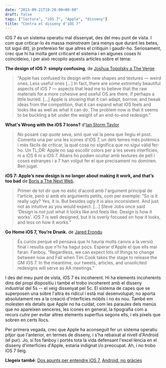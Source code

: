 ```yaml
---
date: "2013-09-21T19:20:00+00:00"
draft: false
tags: ["lectura", "iOS 7", "Apple", "disseny"]
title: "Contra el disseny d'iOS 7"
---
```

iOS 7 és un sistema operatiu mal dissenyat, des del meu punt de vista. I com que criticar-lo és massa *mainstream* (ara menys que durant les betes, tot sigui dit), jo prefereixo fer que altres el critiquin i gaudir-ho. Seriosament, crec que hi ha molta gent criticant el sistema i en algunes coses hi coincideixo, i per això recopilo aquests articles sobre el tema:

**The design of iOS 7: simply confusing**, de [Joshua Topolsky a The Verge](http://www.theverge.com/apple/2013/6/10/4416726/the-design-of-ios-7-simply-confusing)

 > “Apple has confused its design with new shapes and textures — weird ones. Less useful ones [...] In fact, there are some extremely beautiful aspects of iOS 7 — aspects that lead me to believe that the raw materials for a more cohesive and useful OS are there, if perhaps a little buried. [...] Apple is showing that it can adapt, borrow, and tweak ideas from the competition, that it can expand what iOS feels and looks like as well as what it can do. The problem now is that it seems to be buckling a bit under the weight of an end-to-end redesign.”

**What's Wrong with the iOS 7 Icons?** d'[Ian Storm Taylor](http://ianstormtaylor.com/whats-wrong-with-the-ios-7-icons/)

 > No posaré cap *quote* seva, sinó que val la pena que llegiu el post. Comenta una per una les icones d'iOS 7, un dels temes més polèmics i més fàcils de criticar, la qual cosa no significa que no sigui vàlid fer-ho. Un TL;DR: Apple no sap escollir colors per a les seves interfícies, ni a iOS 6 ni a iOS 7. Abans ho podien ocultar amb textures de pell i coses estranyes i a 7 han volgut fer el que precisament no dominen. Ben jugat.

**iOS 7: Apple’s new design is no longer about making it work, and that’s too bad** de [Boris a The Next Web](http://thenextweb.com/apple/2013/06/25/ios-7-apples-new-design-is-no-longer-about-making-it-work-and-thats-too-bad/).

 > Primer de tot dir que no estic d'acord amb l'argument principal de l'article, però sí amb els arguments petits, com per exemple: “So is it really ugly? Yes, it is. But besides ugly it is also inconsistent. And just not as intuitive as you would expect. [...] Steve Jobs once said 'Design is not just what it looks like and feels like. Design is how it works'. iOS 7 is well designed, but it is overly focused on how it looks, and less on how it works.”

**Go Home iOS 7, You’re Drunk.** de [Jared Erondu](http://blog.jarederondu.com/go-home-ios-7-youre-drunk)

 > És curiós perquè ell pensava que hi hauria molts canvis a la versió final i resulta que n'hi ha hagut pocs. Esperar d'Apple el que ells mai faran. Fanboy. “Regardless, we can expect lots of things to change between now and Fall when Tim Cook takes the stage to release the GM iOS 7. In the meantime, our tweets, articles, and unsolicited redesigns will serve as AA meetings.”

I des del meu punt de vista, iOS 7 és incoherent. Hi ha elements incoherents dins del propi dispositiu i també el trobo incoherent amb el disseny industrial del 5s -- el veig dissenyat pel 5c. El sistema de capes que se superposen una sobre l'altra és ridícul i està mal desenvolupat; no aporta absolutament res a la creació d'interfícies mòbils i no és nou. També em molesten els detalls que Apple no ha cuidat, com les paraules dels menús que no apareixen senceres, les icones en general, la tipografia com a recurs *cutre* per evitar altres elements superflus segons ells, i els píxels que sobren en certs llocs. 

Per primera vegada, crec que Apple ha aconseguit fer un sistema operatiu pitjor que l'anterior, en termes de disseny, i s'ha rebaixat al nivell d'Android (el pur). Jo, si fos fanboy i portés tota la vida defensant l'excel·lència en el disseny d'interfícies d'Apple, estaria indignat i/o preocupat. Ah, i no trobo iOS 7 lleig.

**Llegeix també**: [Dos apunts per entendre iOS 7](http://enricllonch.com/post/54335183742/dos-apunts-per-entendre-ios-7), [Android, no gràcies](http://enricllonch.com/post/54944184944/android-no-gracies)